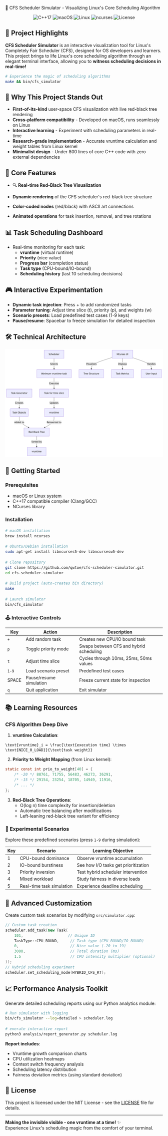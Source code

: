 🚀 CFS Scheduler Simulator - Visualizing Linux's Core Scheduling Algorithm
<div align="center"> <img src="https://img.shields.io/badge/C++-17-blue?logo=cplusplus" alt="C++17"> <img src="https://img.shields.io/badge/Platform-macOS-lightgrey?logo=apple" alt="macOS"> <img src="https://img.shields.io/badge/Linux-Compatible-brightgreen?logo=linux" alt="Linux"> <img src="https://img.shields.io/badge/Visualization-ncurses-yellow" alt="ncurses"> <img src="https://img.shields.io/github/license/qwtoe/cfs-scheduler-simulator" alt="License">

</div>

## 🌟 Project Highlights

**CFS Scheduler Simulator** is an interactive visualization tool for Linux's Completely Fair Scheduler (CFS), designed for OS developers and learners. This project brings to life Linux's core scheduling algorithm through an elegant terminal interface, allowing you to **witness scheduling decisions in real-time!**

```bash
# Experience the magic of scheduling algorithms
make && bin/cfs_simulator
```
## 🧠 Why This Project Stands Out

- **First-of-its-kind** user-space CFS visualization with live red-black tree rendering
- **Cross-platform compatibility** - Developed on macOS, runs seamlessly on Linux
- **Interactive learning** - Experiment with scheduling parameters in real-time
- **Research-grade implementation** - Accurate vruntime calculation and weight tables from Linux kernel
- **Minimalist design** - Under 800 lines of core C++ code with zero external dependencies

## 🧩 Core Features

- 🔍 **Real-time Red-Black Tree Visualization**

- **Dynamic rendering** of the CFS scheduler's red-black tree structure
- **Color-coded nodes** (red/black) with ASCII art connections
- **Animated operations** for task insertion, removal, and tree rotations

## 📊 Task Scheduling Dashboard

- Real-time monitoring for each task:
  - **vruntime** (virtual runtime)
  - **Priority** (nice value)
  - **Progress bar** (completion status)
  - **Task type** (CPU-bound/IO-bound)
  - **Scheduling history** (last 10 scheduling decisions)

## 🎮 Interactive Experimentation

- **Dynamic task injection**: Press + to add randomized tasks
- **Parameter tuning**: Adjust time slice (t), priority (p), and weights (w)
- **Scenario presets**: Load predefined test cases (1-9 keys)
- **Pause/resume**: Spacebar to freeze simulation for detailed inspection

## 🛠️ Technical Architecture
![](/source/architecture.png)


## 🚀 Getting Started

### Prerequisites

- macOS or Linux system
- C++17 compatible compiler (Clang/GCC)
- NCurses library

### Installation
```bash
# macOS installation
brew install ncurses

# Ubuntu/Debian installation
sudo apt-get install libncurses5-dev libncursesw5-dev

# Clone repository
git clone https://github.com/qwtoe/cfs-scheduler-simulator.git
cd cfs-scheduler-simulator

# Build project (auto-creates bin directory)
make

# Launch simulator
bin/cfs_simulator
```

### 🕹️ Interactive Controls

|Key|Action|Description|
|---|---|---|
|`+`|Add random task|Creates new CPU/IO bound task|
|`p`|Toggle priority mode|Swaps between CFS and hybrid scheduling|
|`t`|Adjust time slice|Cycles through 10ms, 25ms, 50ms values|
|`1-9`|Load scenario preset|Predefined test cases|
|SPACE|Pause/resume simulation|Freeze current state for inspection|
|`q`|Quit application|Exit simulator|

## 📚 Learning Resources

### CFS Algorithm Deep Dive

1. **vruntime Calculation**:
    
```
\text{vruntime}_i = \frac{\text{execution time} \times \text{NICE_0_LOAD}}{\text{task weight}}
```
    
2. **Priority to Weight Mapping** (from Linux kernel):
    
```c
static const int prio_to_weight[40] = {
    /* -20 */ 88761, 71755, 56483, 46273, 36291,
    /* -15 */ 29154, 23254, 18705, 14949, 11916,
    /* ... */
};
```
    
3. **Red-Black Tree Operations**:
   - O(log n) time complexity for insertion/deletion        
   - Automatic tree balancing after modifications
   - Left-leaning red-black tree variant for efficiency

### 🔬 Experimental Scenarios

Explore these predefined scenarios (press `1-9` during simulation):

|Key|Scenario|Learning Objective|
|---|---|---|
|1|CPU-bound dominance|Observe vruntime accumulation|
|2|IO-bound burstiness|See how I/O tasks get prioritization|
|3|Priority inversion|Test hybrid scheduler intervention|
|4|Mixed workload|Study fairness in diverse loads|
|5|Real-time task simulation|Experience deadline scheduling|


## 🧪 Advanced Customization

Create custom task scenarios by modifying `src/simulator.cpp`:

```cpp
// Custom task creation
scheduler.add_task(new Task(
    101,                    // Unique ID
    TaskType::CPU_BOUND,     // Task type (CPU_BOUND/IO_BOUND)
    0,                       // Nice value (-20 to 19)
    3000,                    // Total duration (ms)
    1.5                      // CPU intensity multiplier (optional)
));
// Hybrid scheduling experiment
scheduler.set_scheduling_mode(HYBRID_CFS_RT);
```

## 📈 Performance Analysis Toolkit

Generate detailed scheduling reports using our Python analytics module:

```bash
# Run simulator with logging
bin/cfs_simulator --log=detailed > scheduler.log

# enerate interactive report
python3 analysis/report_generator.py scheduler.log
```

**Report includes**:

- Vruntime growth comparison charts
- CPU utilization heatmaps
- Context switch frequency analysis
- Scheduling latency distribution
- Fairness deviation metrics (using standard deviation)

## 📜 License

This project is licensed under the MIT License - see the [LICENSE](https://github.com/qwtoe/cfs-scheduler-simulator/blob/main/LICENSE) file for details.

---

**Making the invisible visible - one vruntime at a time!** ✨  
Experience Linux's scheduling magic from the comfort of your terminal.
